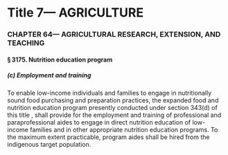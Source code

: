 
# Title 7— AGRICULTURE
### CHAPTER 64— AGRICULTURAL RESEARCH, EXTENSION, AND TEACHING
#### § 3175. Nutrition education program
##### (c) Employment and training

To enable low-income individuals and families to engage in nutritionally sound food purchasing and preparation practices, the expanded food and nutrition education program presently conducted under section 343(d) of this title , shall provide for the employment and training of professional and paraprofessional aides to engage in direct nutrition education of low-income families and in other appropriate nutrition education programs. To the maximum extent practicable, program aides shall be hired from the indigenous target population.

